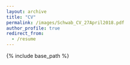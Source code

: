 ```yaml
---
layout: archive
title: "CV"
permalink: /images/Schwab_CV_27April2018.pdf
author_profile: true
redirect_from:
  - /resume
---
```


{% include base_path %}

